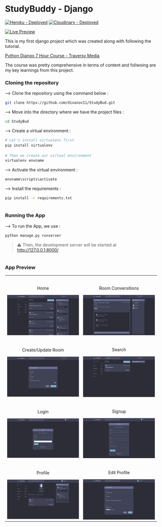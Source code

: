 
# StudyBuddy - Django
[![Heroku - Deployed](https://img.shields.io/badge/Heroku-Deployed-2ea44f)](https://django-study-bud.herokuapp.com/)
[![Cloudinary - Deployed](https://img.shields.io/badge/Heroku-Deployed-2ea44f)](https://django-study-bud.herokuapp.com/)


[![Live Preview](https://img.shields.io/badge/Live_Preview-2ea44f?style=for-the-badge)](https://django-study-bud.herokuapp.com/)

This is my first django project which was created along with following the tutorial.

[Python Django 7 Hour Course - Traversy Media](https://www.youtube.com/watch?v=PtQiiknWUcI&t=17134s)  

The course was pretty comprehensive in terms of content and follwoing are my key learnings from this project.



### Cloning the repository

--> Clone the repository using the command below :
```bash
git clone https://github.com/divanov11/StudyBud.git

```

--> Move into the directory where we have the project files : 
```bash
cd StudyBud

```

--> Create a virtual environment :
```bash
# Let's install virtualenv first
pip install virtualenv

# Then we create our virtual environment
virtualenv envname

```

--> Activate the virtual environment :
```bash
envname\scripts\activate

```

--> Install the requirements :
```bash
pip install -r requirements.txt

```

#

### Running the App

--> To run the App, we use :
```bash
python manage.py runserver

```

> ⚠ Then, the development server will be started at http://127.0.0.1:8000/

#

### App Preview

<table width="100%"> 
<tr>
<td width="50%">      
&nbsp; 
<br>
<p align="center">
  Home
</p>
<img src="screenshots/home.png">
</td> 
<td width="50%">
<br>
<p align="center">
  Room Conversitions
</p>
<img src="screenshots/room.png">
</td>
 </tr>
  
  
 <tr>
<td width="50%">      
&nbsp; 
<br>
<p align="center">
  Create/Update Room
</p>
<img src="screenshots/create-update-room.png">
</td> 
<td width="50%">
<br>
<p align="center">
  Search
</p>
<img src="screenshots/search.png">
</td>
 </tr>
  
  <tr>
<td width="50%">      
&nbsp; 
<br>
<p align="center">
  Login
</p>
<img src="screenshots/login.png">
</td> 
<td width="50%">
<br>
<p align="center">
  Signup
</p>
<img src="screenshots/signup.png">
</td>
 </tr>
  
  
  <tr>
<td width="50%">      
&nbsp; 
<br>
<p align="center">
  Profile
</p>
<img src="screenshots/profile.png">
</td> 
<td width="50%">
<br>
<p align="center">
  Edit Profile
</p>
<img src="screenshots/edit-profile.png">
</td>
 </tr>
  
  
</table>


